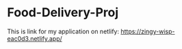 # Food-Delivery-Proj

This is link for my application on netlify: https://zingy-wisp-eac0d3.netlify.app/


